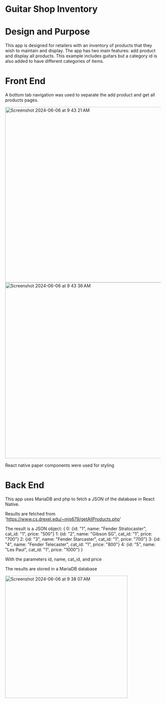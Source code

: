 # Guitar Shop Inventory

# Design and Purpose

This app is designed for retailers with an inventory of products that they wish to maintain and display. The app has two main features: add product and display all products. This example includes guitars but a category id is also added to have different categories of items.

# Front End

A bottom tab navigation was used to separate the add product and get all products pages.

<img width="568" alt="Screenshot 2024-06-06 at 9 43 21 AM" src="https://github.com/msimio/INFO670/assets/137801161/1b57a99b-bdbf-495a-bf46-ba1fce999999">

<img width="569" alt="Screenshot 2024-06-06 at 9 43 36 AM" src="https://github.com/msimio/INFO670/assets/137801161/394e7a2e-3c4c-43a6-94bd-ede49ba5321e">

React native paper components were used for styling

# Back End

This app uses MariaDB and php to fetch a JSON of the database in React Native.

Results are fetched from 'https://www.cs.drexel.edu/~mjs679/getAllProducts.php'

The result is a JSON object:
{
0: {id: "1", name: "Fender Stratocaster", cat_id: "1", price: "500"}
1: {id: "2", name: "Gibson SG", cat_id: "1", price: "700"}
2: {id: "3", name: "Fender Starcaster", cat_id: "1", price: "700"}
3: {id: "4", name: "Fender Telecaster", cat_id: "1", price: "800"}
4: {id: "5", name: "Les Paul", cat_id: "1", price: "1000"}
}

With the parameters id, name, cat_id, and price

The results are stored in a MariaDB database

<img width="396" alt="Screenshot 2024-06-06 at 9 38 07 AM" src="https://github.com/msimio/INFO670/assets/137801161/0161370b-9085-423f-bf30-58af51f0a71d">

